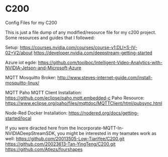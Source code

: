 # C200
Config Files for my C200  

This is just a file dump of any modified/resource file for my c200 project. Some resources and guides that I followed:

Setup: 
https://courses.nvidia.com/courses/course-v1:DLI+S-IV-02+V2/about 
https://developer.nvidia.com/deepstream-getting-started 

Azure iot egde:
https://github.com/toolboc/Intelligent-Video-Analytics-with-NVIDIA-Jetson-and-Microsoft-Azure

MQTT Mosquitto Broker:
http://www.steves-internet-guide.com/install-mosquitto-linux/

MQTT Paho MQTT Client Installation:
https://github.com/eclipse/paho.mqtt.embedded-c
Paho Resource:
https://www.eclipse.org/paho/files/mqttdoc/MQTTClient/html/pubsync.html

Node-Red Docker Installation: 
https://nodered.org/docs/getting-started/local


If you were diracted here from the Incorporate-MQTT-In-NVIDIADeepStreamSDK, you might be interested in my teamates work as well:
https://github.com/20013505-Low-TianYee/C200.git
https://github.com/20023613-Tan-YingTeng/C200.git
https://github.com/Atlezs/fourshapes

